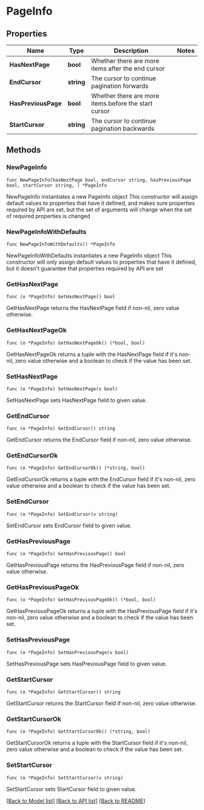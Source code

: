# PageInfo

## Properties

Name | Type | Description | Notes
------------ | ------------- | ------------- | -------------
**HasNextPage** | **bool** | Whether there are more items after the end cursor | 
**EndCursor** | **string** | The cursor to continue pagination forwards | 
**HasPreviousPage** | **bool** | Whether there are more items before the start cursor | 
**StartCursor** | **string** | The cursor to continue pagination backwards | 

## Methods

### NewPageInfo

`func NewPageInfo(hasNextPage bool, endCursor string, hasPreviousPage bool, startCursor string, ) *PageInfo`

NewPageInfo instantiates a new PageInfo object
This constructor will assign default values to properties that have it defined,
and makes sure properties required by API are set, but the set of arguments
will change when the set of required properties is changed

### NewPageInfoWithDefaults

`func NewPageInfoWithDefaults() *PageInfo`

NewPageInfoWithDefaults instantiates a new PageInfo object
This constructor will only assign default values to properties that have it defined,
but it doesn't guarantee that properties required by API are set

### GetHasNextPage

`func (o *PageInfo) GetHasNextPage() bool`

GetHasNextPage returns the HasNextPage field if non-nil, zero value otherwise.

### GetHasNextPageOk

`func (o *PageInfo) GetHasNextPageOk() (*bool, bool)`

GetHasNextPageOk returns a tuple with the HasNextPage field if it's non-nil, zero value otherwise
and a boolean to check if the value has been set.

### SetHasNextPage

`func (o *PageInfo) SetHasNextPage(v bool)`

SetHasNextPage sets HasNextPage field to given value.


### GetEndCursor

`func (o *PageInfo) GetEndCursor() string`

GetEndCursor returns the EndCursor field if non-nil, zero value otherwise.

### GetEndCursorOk

`func (o *PageInfo) GetEndCursorOk() (*string, bool)`

GetEndCursorOk returns a tuple with the EndCursor field if it's non-nil, zero value otherwise
and a boolean to check if the value has been set.

### SetEndCursor

`func (o *PageInfo) SetEndCursor(v string)`

SetEndCursor sets EndCursor field to given value.


### GetHasPreviousPage

`func (o *PageInfo) GetHasPreviousPage() bool`

GetHasPreviousPage returns the HasPreviousPage field if non-nil, zero value otherwise.

### GetHasPreviousPageOk

`func (o *PageInfo) GetHasPreviousPageOk() (*bool, bool)`

GetHasPreviousPageOk returns a tuple with the HasPreviousPage field if it's non-nil, zero value otherwise
and a boolean to check if the value has been set.

### SetHasPreviousPage

`func (o *PageInfo) SetHasPreviousPage(v bool)`

SetHasPreviousPage sets HasPreviousPage field to given value.


### GetStartCursor

`func (o *PageInfo) GetStartCursor() string`

GetStartCursor returns the StartCursor field if non-nil, zero value otherwise.

### GetStartCursorOk

`func (o *PageInfo) GetStartCursorOk() (*string, bool)`

GetStartCursorOk returns a tuple with the StartCursor field if it's non-nil, zero value otherwise
and a boolean to check if the value has been set.

### SetStartCursor

`func (o *PageInfo) SetStartCursor(v string)`

SetStartCursor sets StartCursor field to given value.



[[Back to Model list]](../README.md#documentation-for-models) [[Back to API list]](../README.md#documentation-for-api-endpoints) [[Back to README]](../README.md)


